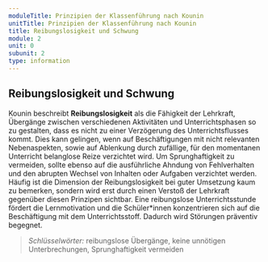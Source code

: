 ```yaml
---
moduleTitle: Prinzipien der Klassenführung nach Kounin
unitTitle: Prinzipien der Klassenführung nach Kounin
title: Reibungslosigkeit und Schwung
module: 2
unit: 0
subunit: 2
type: information
---
```


## Reibungslosigkeit und Schwung

Kounin beschreibt **Reibungslosigkeit** als die Fähigkeit der Lehrkraft, Übergänge zwischen verschiedenen Aktivitäten und Unterrichtsphasen so zu gestalten, dass es nicht zu einer Verzögerung des Unterrichtsflusses kommt. Dies kann gelingen, wenn auf Beschäftigungen mit nicht relevanten Nebenaspekten, sowie auf Ablenkung durch zufällige, für den momentanen Unterricht belanglose Reize verzichtet wird. Um Sprunghaftigkeit zu vermeiden, sollte ebenso auf die ausführliche Ahndung von Fehlverhalten und den abrupten Wechsel von Inhalten oder Aufgaben verzichtet werden. Häufig ist die Dimension der Reibungslosigkeit bei guter Umsetzung kaum zu bemerken, sondern wird erst durch einen Verstoß der Lehrkraft gegenüber diesen Prinzipen sichtbar. Eine reibungslose Unterrichtsstunde fördert die Lernmotivation und die Schüler*innen konzentrieren sich auf die Beschäftigung mit dem Unterrichtsstoff. Dadurch wird Störungen präventiv begegnet.

> *Schlüsselwörter:* reibungslose Übergänge, keine unnötigen Unterbrechungen, Sprunghaftigkeit vermeiden

<flipcard id="8"></flipcard>